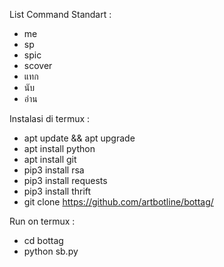 
List Command Standart :
- me
- sp
- spic
- scover
- แทก
- นับ
- อ่าน

Instalasi di termux :
- apt update && apt upgrade
- apt install python
- apt install git
- pip3 install rsa
- pip3 install requests
- pip3 install thrift
- git clone https://github.com/artbotline/bottag/

Run on termux :
- cd bottag
- python sb.py
